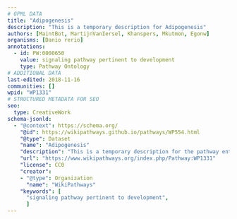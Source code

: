 ```yaml
---
# GPML DATA
title: "Adipogenesis"
description: "This is a temporary description for Adipogenesis"
authors: [MaintBot, MartijnVanIersel, Khanspers, Mkutmon, Egonw]
organisms: [Danio rerio]
annotations:
  - id: PW:0000650
    value: signaling pathway pertinent to development
    type: Pathway Ontology
# ADDITIONAL DATA
last-edited: 2018-11-16
communities: []
wpid: "WP1331"
# STRUCTURED METADATA FOR SEO
seo:
  type: CreativeWork
schema-jsonld:
  - "@context": https://schema.org/
    "@id": https://wikipathways.github.io/pathways/WP554.html
    "@type": Dataset
    "name": "Adipogenesis"
    "description": "This is a temporary description for the pathway entitled: Adipogenesis"
    "url": "https://www.wikipathways.org/index.php/Pathway:WP1331"
    "license": CC0
    "creator":
    - "@type": Organization
      "name": "WikiPathways"
    "keywords": [
      "signaling pathway pertinent to development",
      ]
---
```

